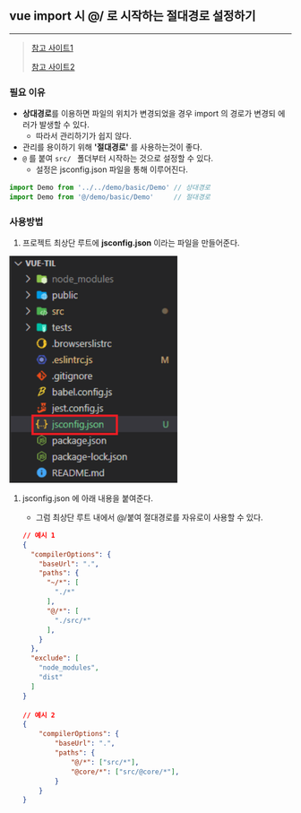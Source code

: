 ## vue import 시 @/ 로 시작하는 절대경로 설정하기 

---

>[참고 사이트1](https://devbirdfeet.tistory.com/105)
>
>[참고 사이트2](https://mikkeller.tistory.com/26)

### 필요 이유

- **상대경로**를 이용하면 파일의 위치가 변경되었을 경우 import 의 경로가 변경되 에러가 발생할 수 있다. 
  - 따라서 관리하기가 쉽지 않다. 
- 관리를 용이하기 위해 **'절대경로'** 를 사용하는것이 좋다. 
- `@` 를 붙여 `src/ ` 폴더부터 시작하는 것으로 설정할 수 있다. 
  - 설정은 jsconfig.json 파일을 통해 이루어진다. 

```js
import Demo from '../../demo/basic/Demo' // 상대경로
import Demo from '@/demo/basic/Demo'	 // 절대경로
```

### 사용방법

1. 프로젝트 최상단 루트에 **jsconfig.json** 이라는 파일을 만들어준다.

<img src="./images/jsconfig.json 파일 위치.png" width="300">

1. jsconfig.json 에 아래 내용을 붙여준다. 

   - 그럼 최상단 루트 내에서 @/붙여 절대경로를 자유로이 사용할 수 있다.

   ```json
   // 예시 1
   {
     "compilerOptions": {
       "baseUrl": ".",
       "paths": {
         "~/*": [
           "./*"
         ],
         "@/*": [
           "./src/*"
         ],
       }
     },
     "exclude": [
       "node_modules",
       "dist"
     ]
   }
   
   // 예시 2
   {
       "compilerOptions": {
           "baseUrl": ".",
           "paths": {
               "@/*": ["src/*"],
               "@core/*": ["src/@core/*"],
           }
       }
   }
   
   ```

   

